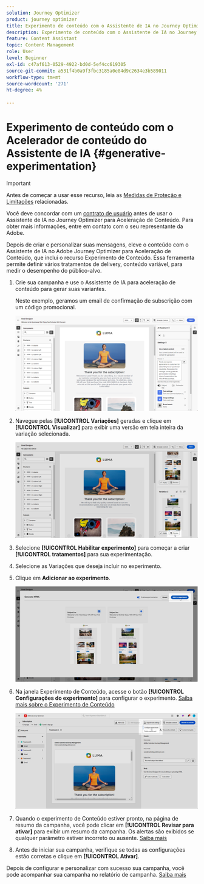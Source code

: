 ```yaml
---
solution: Journey Optimizer
product: journey optimizer
title: Experimento de conteúdo com o Assistente de IA no Journey Optimizer Content Accelerator
description: Experimento de conteúdo com o Assistente de IA no Journey Optimizer para aceleração de conteúdo
feature: Content Assistant
topic: Content Management
role: User
level: Beginner
exl-id: c47af613-0529-4922-bd0d-5ef4cc619305
source-git-commit: a531f4b0a9f3fbc3185a0e84d9c2634e3b589011
workflow-type: tm+mt
source-wordcount: '271'
ht-degree: 4%

---
```


# Experimento de conteúdo com o Acelerador de conteúdo do Assistente de IA {#generative-experimentation}

>[!IMPORTANT]
>
>Antes de começar a usar esse recurso, leia as [Medidas de Proteção e Limitações](gs-generative.md#generative-guardrails) relacionadas.
></br>
>
>Você deve concordar com um [contrato de usuário](https://www.adobe.com/legal/licenses-terms/adobe-dx-gen-ai-user-guidelines.html) antes de usar o Assistente de IA no Journey Optimizer para Aceleração de Conteúdo. Para obter mais informações, entre em contato com o seu representante da Adobe.

Depois de criar e personalizar suas mensagens, eleve o conteúdo com o Assistente de IA no Adobe Journey Optimizer para Aceleração de Conteúdo, que inclui o recurso Experimento de Conteúdo. Essa ferramenta permite definir vários tratamentos de delivery, conteúdo variável, para medir o desempenho do público-alvo.

1. Crie sua campanha e use o Assistente de IA para aceleração de conteúdo para gerar suas variantes.

   Neste exemplo, geramos um email de confirmação de subscrição com um código promocional.

   ![](assets/experiment-genai-1.png)

1. Navegue pelas **[!UICONTROL Variações]** geradas e clique em **[!UICONTROL Visualizar]** para exibir uma versão em tela inteira da variação selecionada.

   ![](assets/experiment-genai-2.png)

1. Selecione **[!UICONTROL Habilitar experimento]** para começar a criar **[!UICONTROL tratamentos]** para sua experimentação.

1. Selecione as Variações que deseja incluir no experimento.

1. Clique em **Adicionar ao experimento**.

   ![](assets/experiment-genai-3.png)

1. Na janela Experimento de Conteúdo, acesse o botão **[!UICONTROL Configurações do experimento]** para configurar o experimento. [Saiba mais sobre o Experimento de Conteúdo](../content-management/content-experiment.md)

   ![](assets/experiment-genai-4.png)

1. Quando o experimento de Conteúdo estiver pronto, na página de resumo da campanha, você pode clicar em **[!UICONTROL Revisar para ativar]** para exibir um resumo da campanha. Os alertas são exibidos se qualquer parâmetro estiver incorreto ou ausente. [Saiba mais](../content-management/content-experiment.md#treatment-experiment)

1. Antes de iniciar sua campanha, verifique se todas as configurações estão corretas e clique em **[!UICONTROL Ativar]**.

Depois de configurar e personalizar com sucesso sua campanha, você pode acompanhar sua campanha no relatório de campanha. [Saiba mais](../reports/campaign-global-report.md)
